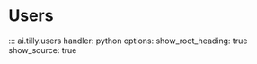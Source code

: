 # Users

::: ai.tilly.users
    handler: python
    options:
      show_root_heading: true
      show_source: true
